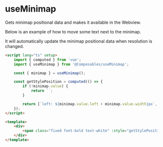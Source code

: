 # useMinimap

Gets minimap positional data and makes it available in the Webview.

Below is an example of how to move some text next to the minimap.

It will automatically update the minimap positional data when resolution is changed.

```html
<script lang="ts" setup>
    import { computed } from 'vue';
    import { useMinimap } from '@Composables/useMinimap';

    const { minimap } = useMinimap();

    const getStylePosition = computed(() => {
        if (!minimap.value) {
            return ``;
        }

        return [`left: ${minimap.value.left + minimap.value.width}px`, `top: ${minimap.value.top}px`];
    });
</script>

<template>
    <div>
        <span class="fixed font-bold text-white" :style="getStylePosition">Hello World!</span>
    </div>
</template>
```

